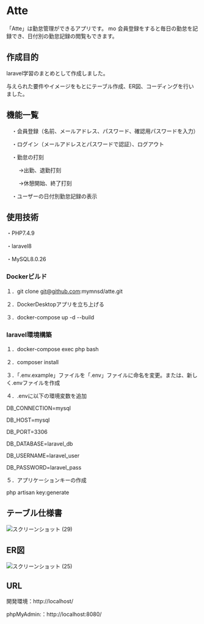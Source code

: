 # Atte

「Atte」は勤怠管理ができるアプリです。
mo
会員登録をすると毎日の勤怠を記録でき、日付別の勤怠記録の閲覧もできます。

## 作成目的
laravel学習のまとめとして作成しました。

与えられた要件やイメージをもとにテーブル作成、ER図、コーディングを行いました。

## 機能一覧
　・会員登録（名前、メールアドレス、パスワード、確認用パスワードを入力）
 
　・ログイン（メールアドレスとパスワードで認証）、ログアウト
 
　・勤怠の打刻
 
 　　 →出勤、退勤打刻
 
　　 →休憩開始、終了打刻
 
　・ユーザーの日付別勤怠記録の表示

 ## 使用技術
  ・PHP7.4.9
  
  ・laravel8
  
  ・MySQL8.0.26

### Dockerビルド
１．git clone git@github.com:mymnsd/atte.git

２．DockerDesktopアプリを立ち上げる

３．docker-compose up -d --build

### laravel環境構築
１．docker-compose exec php bash

２．composer install

３．「.env.example」ファイルを「.env」ファイルに命名を変更。または、新しく.envファイルを作成

４．.envに以下の環境変数を追加

DB_CONNECTION=mysql

DB_HOST=mysql

DB_PORT=3306

DB_DATABASE=laravel_db

DB_USERNAME=laravel_user

DB_PASSWORD=laravel_pass

５．アプリケーションキーの作成

php artisan key:generate

## テーブル仕様書
![スクリーンショット (29)](https://github.com/mymnsd/atte/assets/158548441/5d5f8307-38ca-4f02-8eb9-60d0faea8625)


## ER図
![スクリーンショット (25)](https://github.com/mymnsd/atte/assets/158548441/074d6c66-cfbb-4651-8533-530b22ec11ec)

## URL
開発環境：http://localhost/

phpMyAdmin:：http://localhost:8080/


